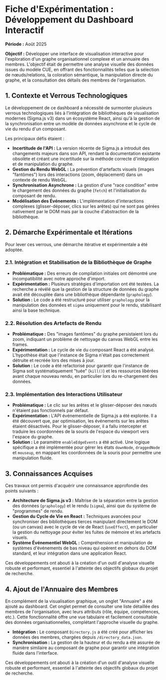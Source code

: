 # Fiche d'Expérimentation : Développement du Dashboard Interactif

**Période :** Août 2025

**Objectif :** Développer une interface de visualisation interactive pour l'exploration d'un graphe organisationnel complexe et un annuaire des membres. L'objectif était de permettre une analyse visuelle des données issues du modèle CUE, en offrant des fonctionnalités telles que la sélection de nœuds/relations, la coloration sémantique, la manipulation directe du graphe, et la consultation des détails des membres de l'organisation.

## 1. Contexte et Verrous Technologiques

Le développement de ce dashboard a nécessité de surmonter plusieurs verrous technologiques liés à l'intégration de bibliothèques de visualisation modernes (Sigma.js v3) dans un écosystème React, ainsi qu'à la gestion de la synchronisation entre un modèle de données asynchrone et le cycle de vie du rendu d'un composant.

Les principaux défis étaient :
- **Incertitude de l'API :** La version récente de Sigma.js a introduit des changements majeurs dans son API, rendant la documentation existante obsolète et créant une incertitude sur la méthode correcte d'intégration et de manipulation du graphe.
- **Gestion du Rendu WebGL :** La prévention d'artefacts visuels (images "fantômes") lors des interactions (zoom, déplacement) dans un contexte de rendu WebGL.
- **Synchronisation Asynchrone :** La gestion d'une "race condition" entre le chargement des données du graphe (`fetch`) et l'initialisation du composant de rendu.
- **Modélisation des Événements :** L'implémentation d'interactions complexes (glisser-déposer, clics sur les arêtes) qui ne sont pas gérées nativement par le DOM mais par la couche d'abstraction de la bibliothèque.

## 2. Démarche Expérimentale et Itérations

Pour lever ces verrous, une démarche itérative et expérimentale a été adoptée.

### 2.1. Intégration et Stabilisation de la Bibliothèque de Graphe

- **Problématique :** Des erreurs de compilation initiales ont démontré une incompatibilité avec notre approche d'import.
- **Expérimentation :** Plusieurs stratégies d'importation ont été testées. La recherche a révélé que la gestion de la structure de données du graphe avait été découplée dans une bibliothèque dépendante (`graphology`).
- **Solution :** Le code a été restructuré pour utiliser `graphology` pour la manipulation des données et `sigma` uniquement pour le rendu, stabilisant ainsi la base technique.

### 2.2. Résolution des Artefacts de Rendu

- **Problématique :** Des "images fantômes" du graphe persistaient lors du zoom, indiquant un problème de nettoyage du canvas WebGL entre les frames.
- **Expérimentation :** Le cycle de vie du composant React a été analysé. L'hypothèse était que l'instance de Sigma n'était pas correctement détruite et recréée lors des mises à jour.
- **Solution :** Le code a été refactorisé pour garantir que l'instance de Sigma soit systématiquement "tuée" (`kill()`) et les ressources libérées avant chaque nouveau rendu, en particulier lors du re-chargement des données.

### 2.3. Implémentation des Interactions Utilisateur

- **Problématique :** Le clic sur les arêtes et le glisser-déposer des nœuds n'étaient pas fonctionnels par défaut.
- **Expérimentation :** L'API événementielle de Sigma.js a été explorée. Il a été découvert que, par optimisation, les événements sur les arêtes étaient désactivés. Pour le glisser-déposer, il a fallu intercepter et traduire les coordonnées de la souris de l'espace du viewport vers l'espace du graphe.
- **Solution :** Le paramètre `enableEdgeEvents` a été activé. Une logique spécifique a été implémentée pour gérer les états `downNode`, `draggedNode` et `mouseup`, en mappant les coordonnées de la souris pour permettre une manipulation fluide.

## 3. Connaissances Acquises

Ces travaux ont permis d'acquérir une connaissance approfondie des points suivants :
- **Architecture de Sigma.js v3 :** Maîtrise de la séparation entre la gestion des données (`graphology`) et le rendu (`sigma`), ainsi que du système de "programmes" de rendu.
- **Gestion du Cycle de Vie en React :** Techniques avancées pour synchroniser des bibliothèques tierces manipulant directement le DOM (ou un canvas) avec le cycle de vie de React (`useEffect`), en particulier la gestion du nettoyage pour éviter les fuites de mémoire et les artefacts visuels.
- **Système Événementiel WebGL :** Compréhension et manipulation de systèmes d'événements de bas niveau qui opèrent en dehors du DOM standard, et leur intégration dans une application React.

Ces développements ont abouti à la création d'un outil d'analyse visuelle robuste et performant, essentiel à l'atteinte des objectifs globaux du projet de recherche.

## 4. Ajout de l'Annuaire des Membres

En complément de la visualisation graphique, un onglet "Annuaire" a été ajouté au dashboard. Cet onglet permet de consulter une liste détaillée des membres de l'organisation, avec leurs attributs (rôle, équipe, compétences, etc.). Cette fonctionnalité offre une vue tabulaire et facilement consultable des données organisationnelles, complétant l'approche visuelle du graphe.

- **Intégration :** Le composant `Directory.js` a été créé pour afficher les données des membres, chargées depuis `/directory_data.json`.
- **Synchronisation :** La gestion de la hauteur et du rendu a été assurée de manière similaire au composant de graphe pour garantir une intégration fluide dans l'interface.

Ces développements ont abouti à la création d'un outil d'analyse visuelle robuste et performant, essentiel à l'atteinte des objectifs globaux du projet de recherche.
